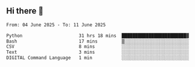 ## Hi there 👋

<!--
**Bojupi/Bojupi** is a ✨ _special_ ✨ repository because its `README.md` (this file) appears on your GitHub profile.

Here are some ideas to get you started:

- 🔭 I’m currently working on ...
- 🌱 I’m currently learning ...
- 👯 I’m looking to collaborate on ...
- 🤔 I’m looking for help with ...
- 💬 Ask me about ...
- 📫 How to reach me: ...
- 😄 Pronouns: ...
- ⚡ Fun fact: ...
-->

<!--START_SECTION:waka-->

```txt
From: 04 June 2025 - To: 11 June 2025

Python                     31 hrs 18 mins  ████████████████████████▓   98.33 %
Bash                       17 mins         ▒░░░░░░░░░░░░░░░░░░░░░░░░   00.91 %
CSV                        8 mins          ░░░░░░░░░░░░░░░░░░░░░░░░░   00.44 %
Text                       3 mins          ░░░░░░░░░░░░░░░░░░░░░░░░░   00.21 %
DIGITAL Command Language   1 min           ░░░░░░░░░░░░░░░░░░░░░░░░░   00.07 %
```

<!--END_SECTION:waka-->
